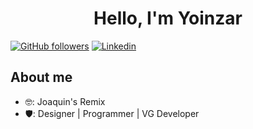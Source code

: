 <div align="center">
    <h1 align="center">Hello, I'm Yoinzar </h1>
</div>

[![GitHub followers](https://img.shields.io/github/followers/Yoinzar?style=social)](https://github.com/Yoinzar)
[![Linkedin](https://img.shields.io/badge/LinkedIn-Follow-blue?style=social&logo=linkedin)](https://www.linkedin.com/in/joaquin-condori-loayza-a38b6123b/?trk=public_post_feed-actor-name&originalSubdomain=pe)

## About me

- 🤓: Joaquin's Remix
- 🛡: Designer | Programmer | VG Developer

<br>

